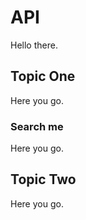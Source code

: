 # API

Hello there.

## Topic One

Here you go.

### Search me

Here you go.

## Topic Two

Here you go.

